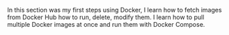 In this section was my first steps using Docker, I learn how to fetch images from Docker Hub how to run, delete, modify them.
I learn how to pull multiple  Docker images at once and run them with Docker Compose.
